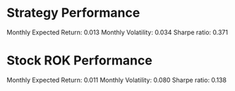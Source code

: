 # Strategy Performance
Monthly Expected Return: 0.013
Monthly Volatility: 0.034
Sharpe ratio: 0.371
# Stock ROK Performance
Monthly Expected Return: 0.011
Monthly Volatility: 0.080
Sharpe ratio: 0.138
